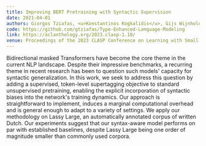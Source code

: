 ```yaml
---
title: Improving BERT Pretraining with Syntactic Supervision
date: 2021-04-01
authors: Giorgos Tziafas, <u>Konstantinos Kogkalidis</u>, Gijs Wijnholds and Michael Moortgat
code: https://github.com/gtziafas/Type-Enhanced-Language-Modeling
link: https://aclanthology.org/2023.clasp-1.18/
venue: Proceedings of the 2023 CLASP Conference on Learning with Small Data (LSD)
---
```


Bidirectional masked Transformers have become the core theme in the current NLP landscape. Despite their impressive benchmarks, a recurring theme in recent research has been to question such models' capacity for syntactic generalization. In this work, we seek to address this question by adding a supervised, token-level supertagging objective to standard unsupervised pretraining, enabling the explicit incorporation of syntactic biases into the network's training dynamics. Our approach is straightforward to implement, induces a marginal computational overhead and is general enough to adapt to a variety of settings. We apply our methodology on Lassy Large, an automatically annotated corpus of written Dutch. Our experiments suggest that our syntax-aware model performs on par with established baselines, despite Lassy Large being one order of magnitude smaller than commonly used corpora. 